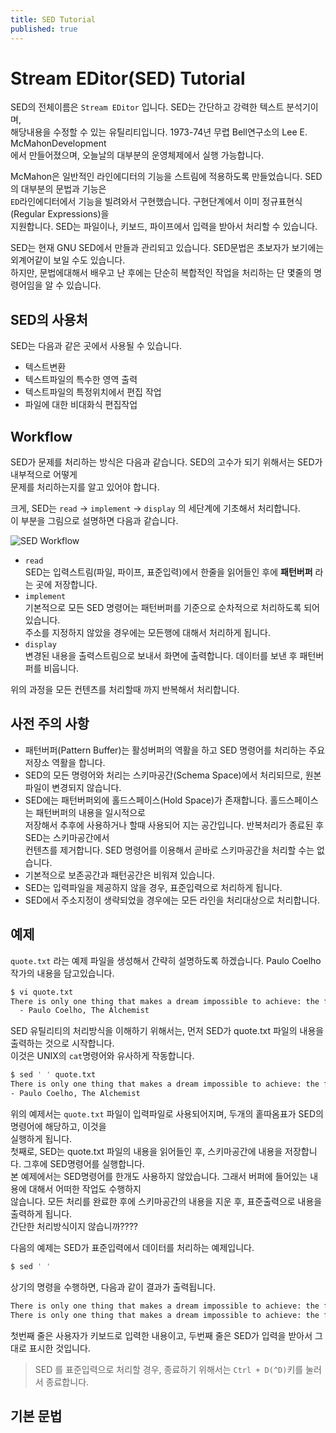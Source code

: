 ```yaml
---
title: SED Tutorial
published: true
---   
```



# Stream EDitor(SED) Tutorial   
SED의 전체이름은 `Stream EDitor` 입니다. SED는 간단하고 강력한 텍스트 분석기이며,   
해당내용을 수정할 수 있는 유틸리티입니다. 1973-74년 무렵 Bell연구소의 Lee E. McMahonDevelopment  
에서 만들어졌으며, 오늘날의 대부분의 운영체제에서 실행 가능합니다.    

McMahon은 일반적인 라인에디터의 기능을 스트림에 적용하도록 만들었습니다. SED의 대부분의 문법과 기능은   
`ED`라인에디터에서 기능을 빌려와서 구현했습니다. 구현단계에서 이미 정규표현식(Regular Expressions)을  
지원합니다. SED는 파일이나, 키보드, 파이프에서 입력을 받아서 처리할 수 있습니다.   

SED는 현재 GNU SED에서 만들과 관리되고 있습니다. SED문법은 초보자가 보기에는 외계어같이 보일 수도 있습니다.   
하지만, 문법에대해서 배우고 난 후에는 단순히 복합적인 작업을 처리하는 단 몇줄의 명령어임을 알 수 있습니다.    

## SED의 사용처  
SED는 다음과 같은 곳에서 사용될 수 있습니다.  

* 텍스트변환   
* 텍스트파일의 특수한 영역 출력  
* 텍스트파일의 특정위치에서 편집 작업  
* 파일에 대한 비대화식 편집작업   

## Workflow  

SED가 문제를 처리하는 방식은 다음과 같습니다. SED의 고수가 되기 위해서는 SED가 내부적으로 어떻게     
문제를 처리하는지를 알고 있어야 합니다.   

크게, SED는 `read` -> `implement` -> `display` 의 세단계에 기초해서 처리합니다.    
이 부분을 그림으로 설명하면 다음과 같습니다.  

![SED Workflow](https://e-techinc.github.io/etechinc/assets/images/sed-workflow.jpg)  

* `read`   
   SED는 입력스트림(파일, 파이프, 표준입력)에서 한줄을 읽어들인 후에 **패턴버퍼** 라는 곳에 저장합니다.    
* `implement`    
   기본적으로 모든 SED 명령어는 패턴버퍼를 기준으로 순차적으로 처리하도록 되어 있습니다.   
   주소를 지정하지 않았을 경우에는 모든행에 대해서 처리하게 됩니다.     
* `display`   
   변경된 내용을 출력스트림으로 보내서 화면에 출력합니다. 데이터를 보낸 후 패턴버퍼를 비웁니다.    
   
위의 과정을 모든 컨텐츠를 처리할때 까지 반복해서 처리합니다.     

## 사전 주의 사항    
* 패턴버퍼(Pattern Buffer)는  활성버퍼의 역활을 하고 SED 명령어를 처리하는 주요 저장소 역활을 합니다.     
* SED의 모든 명령어와 처리는 스키마공간(Schema Space)에서 처리되므로, 원본파일이 변경되지 않습니다.     
* SED에는 패턴버퍼외에 홀드스페이스(Hold Space)가 존재합니다. 홀드스페이스는 패턴버퍼의 내용을 일시적으로    
  저장해서 추후에 사용하거나 할때 사용되어 지는 공간입니다. 반복처리가 종료된 후 SED는 스키마공간에서   
  컨텐츠를 제거합니다. SED 명령어를 이용해서 곧바로 스키마공간을 처리할 수는 없습니다.    
* 기본적으로 보존공간과 패턴공간은 비워져 있습니다.   
* SED는 입력파일을 제공하지 않을 경우, 표준입력으로 처리하게 됩니다.     
* SED에서 주소지정이 생략되었을 경우에는 모든 라인을 처리대상으로 처리합니다.    


## 예제   
`quote.txt` 라는 예제 파일을 생성해서 간략히 설명하도록 하겠습니다. Paulo Coelho 작가의 내용을 담고있습니다.    
```bash
$ vi quote.txt
There is only one thing that makes a dream impossible to achieve: the fear of failure.
  - Paulo Coelho, The Alchemist
```     
SED 유틸리티의 처리방식을 이해하기 위해서는, 먼저 SED가 quote.txt 파일의 내용을 출력하는 것으로 시작합니다.   
이것은 UNIX의 `cat`명령어와 유사하게 작동합니다.    
```bash
$ sed ' ' quote.txt 
There is only one thing that makes a dream impossible to achieve: the fear of failure.
- Paulo Coelho, The Alchemist
```     
위의 예제서는 `quote.txt` 파일이 입력파일로 사용되어지며, 두개의 홑따옴표가 SED의 명령어에 해당하고, 이것을   
실행하게 됩니다.   
첫째로, SED는 quote.txt 파일의 내용을 읽어들인 후, 스키마공간에 내용을 저장합니다. 그후에 SED명령어를 실행합니다.   
본 예제에서는 SED명령어를 한개도 사용하지 않았습니다. 그래서 버퍼에 들어있는 내용에 대해서 어떠한 작업도 수행하지     
않습니다. 모든 처리를 완료한 후에 스키마공간의 내용을 지운 후, 표준출력으로 내용을 출력하게 됩니다.   
간단한 처리방식이지 않습니까????    

다음의 예제는 SED가 표준입력에서 데이터를 처리하는 예제입니다.   
```bash
$ sed ' '
```   
상기의 명령을 수행하면, 다음과 같이 결과가 출력됩니다.  
```bash
There is only one thing that makes a dream impossible to achieve: the fear of failure. 
There is only one thing that makes a dream impossible to achieve: the fear of failure.
```    
첫번째 줄은 사용자가 키보드로 입력한 내용이고, 두번째 줄은 SED가 입력을 받아서 그대로 표시한 것입니다.  

> SED 를 표준입력으로 처리할 경우, 종료하기 위해서는 `Ctrl + D(^D)`키를 눌러서 종료합니다.    

## 기본 문법   



   


